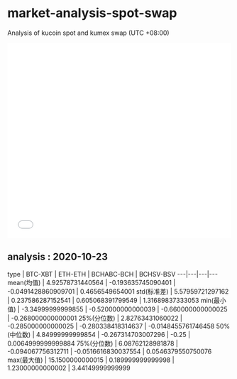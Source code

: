 # market-analysis-spot-swap
Analysis of kucoin spot and kumex swap (UTC +08:00)

<iframe width="100%" height="440" src="./data.html" frameborder="no" border="0" scrolling="no"></iframe>

## analysis : 2020-10-23

type | BTC-XBT | ETH-ETH | BCHABC-BCH | BCHSV-BSV 
---|---|---|---
mean(均值) | 4.92578731440564 | -0.193635745090401 | -0.0491428860909701 | 0.4656549654001
std(标准差) | 5.57959721297162 | 0.237586287152541 | 0.605068391799549 | 1.31689837333053
min(最小值) | -3.34999999999855 | -0.520000000000039 | -0.660000000000025 | -0.268000000000001
25%(分位数) | 2.82763431060022 | -0.285000000000025 | -0.280338418314637 | -0.0148455761746458
50%(中位数) | 4.84999999999854 | -0.267314703007296 | -0.25 | 0.0064999999999884
75%(分位数) | 6.08762128981878 | -0.094067756312711 | -0.0516616830037554 | 0.0546379550750076
max(最大值) | 15.1500000000015 | 0.189999999999998 | 1.23000000000002 | 3.44149999999999
